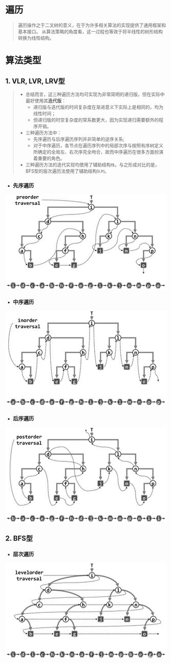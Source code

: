 # 遍历
> 遍历操作之于二叉树的意义，在于为许多相关算法的实现提供了通用框架和基本接口。
> 从算法策略的角度看，这一过程也等效于将半线性的树形结构转换为线性结构。
# 算法类型
## 1. VLR, LVR, LRV型
> * 总结而言，这三种遍历方法均可实现为非常简明的递归版，但在实际中最好使用其**迭代版**：
>   * 递归版与迭代版的时间复杂度在渐进意义下实际上是相同的，均为线性时间；
>   * 但递归版的时空复杂度的常系数更大，因为实现递归需要额外的程序开销。
> * 三种遍历方法中：
>   * 先序遍历与后序遍历序列并非简单的逆序关系;
>   * 对于中序遍历，各节点在遍历序列中的局部次序与按照有序树定义所确定的全局左、右次序完全吻合，故而中序遍历在很多方面扮演着重要的角色。
> * 三种遍历方法的迭代实现均使用了辅助结构`栈`，与之形成对比的是，BFS型的层次遍历法使用了辅助结构`队列`。
* ### 先序遍历
![](https://github.com/Epsilon-Chuan/LeetCode/blob/master/tricks/%E4%BA%8C%E5%8F%89%E6%A0%91/%E7%A4%BA%E6%84%8F%E5%9B%BE/%E5%85%88%E5%BA%8F%E9%81%8D%E5%8E%86.jpg)
* ### 中序遍历
![](https://github.com/Epsilon-Chuan/LeetCode/blob/master/tricks/%E4%BA%8C%E5%8F%89%E6%A0%91/%E7%A4%BA%E6%84%8F%E5%9B%BE/%E4%B8%AD%E5%BA%8F%E9%81%8D%E5%8E%86.jpg)
* ### 后序遍历
![](https://github.com/Epsilon-Chuan/LeetCode/blob/master/tricks/%E4%BA%8C%E5%8F%89%E6%A0%91/%E7%A4%BA%E6%84%8F%E5%9B%BE/%E5%90%8E%E5%BA%8F%E9%81%8D%E5%8E%86.jpg)
## 2. BFS型
* ### 层次遍历
![](https://github.com/Epsilon-Chuan/LeetCode/blob/master/tricks/%E4%BA%8C%E5%8F%89%E6%A0%91/%E7%A4%BA%E6%84%8F%E5%9B%BE/%E5%B1%82%E6%AC%A1%E9%81%8D%E5%8E%86.jpg)
